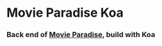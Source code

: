 # Movie Paradise Koa
### Back end of [Movie Paradise](https://github.com/wwwenjie/movie-paradise), build with Koa
